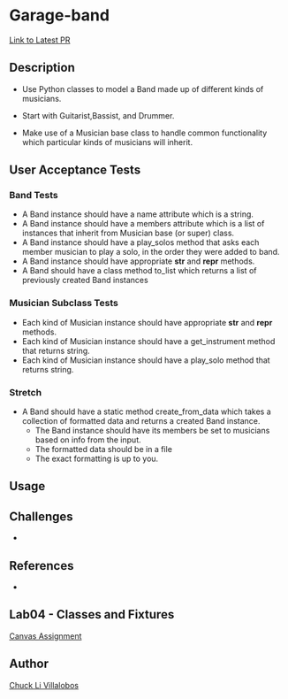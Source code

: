 # Garage-band

[Link to Latest PR]()

## Description
- Use Python classes to model a Band made up of different kinds of musicians.

- Start with Guitarist,Bassist, and Drummer.

- Make use of a Musician base class to handle common functionality which particular kinds of musicians will inherit.


## User Acceptance Tests

### Band Tests

- A Band instance should have a name attribute which is a string.
- A Band instance should have a members attribute which is a list of instances that inherit from Musician base (or super) class.
- A Band instance should have a play_solos method that asks each member musician to play a solo, in the order they were added to band.
- A Band instance should have appropriate __str__ and __repr__ methods.
- A Band should have a class method to_list which returns a list of previously created Band instances

### Musician Subclass Tests

- Each kind of Musician instance should have appropriate __str__ and __repr__ methods.
- Each kind of Musician instance should have a get_instrument method that returns string.
- Each kind of Musician instance should have a play_solo method that returns string.

### Stretch
- A Band should have a static method create_from_data which takes a collection of formatted data and returns a created Band instance.
    - The Band instance should have its members be set to musicians based on info from the input.
    - The formatted data should be in a file
    - The exact formatting is up to you.


## Usage



## Challenges

- 


## References

- 


## Lab04 - Classes and Fixtures

[Canvas Assignment](https://canvas.instructure.com/courses/2045906/assignments/15160027)

## Author

[Chuck Li Villalobos](https://github.com/ticochuck)